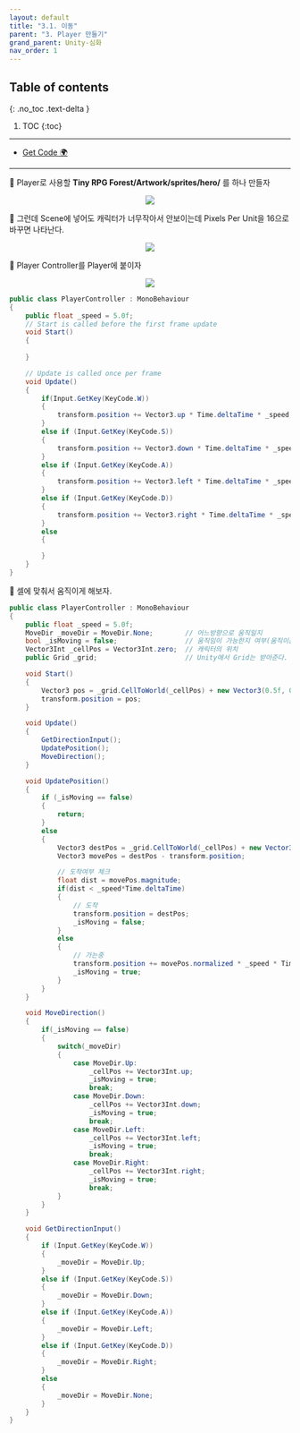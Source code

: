 ```yaml
---
layout: default
title: "3.1. 이동"
parent: "3. Player 만들기"
grand_parent: Unity-심화
nav_order: 1
---
```


## Table of contents
{: .no_toc .text-delta }

1. TOC
{:toc}

---

* [Get Code 🌍](https://github.com/EasyCoding-7/UnityPortfolio/tree/3.1.Move)

---

🍖 Player로 사용할 **Tiny RPG Forest/Artwork/sprites/hero/** 를 하나 만들자

<p align="center">
  <img src="https://taehyungs-programming-blog.github.io/blog/assets/images/csharp/unity-adv/unity-adv-3-1-1.png"/>
</p>

🍖 그런데 Scene에 넣어도 캐릭터가 너무작아서 안보이는데 Pixels Per Unit을 16으로 바꾸면 나타난다.

<p align="center">
  <img src="https://taehyungs-programming-blog.github.io/blog/assets/images/csharp/unity-adv/unity-adv-3-1-2.png"/>
</p>

🍖 Player Controller를 Player에 붙이자

<p align="center">
  <img src="https://taehyungs-programming-blog.github.io/blog/assets/images/csharp/unity-adv/unity-adv-3-1-3.png"/>
</p>

```cs
public class PlayerController : MonoBehaviour
{
    public float _speed = 5.0f;
    // Start is called before the first frame update
    void Start()
    {
        
    }

    // Update is called once per frame
    void Update()
    {
        if(Input.GetKey(KeyCode.W))
        {
            transform.position += Vector3.up * Time.deltaTime * _speed;
        }
        else if (Input.GetKey(KeyCode.S))
        {
            transform.position += Vector3.down * Time.deltaTime * _speed;
        }
        else if (Input.GetKey(KeyCode.A))
        {
            transform.position += Vector3.left * Time.deltaTime * _speed;
        }
        else if (Input.GetKey(KeyCode.D))
        {
            transform.position += Vector3.right * Time.deltaTime * _speed;
        }
        else
        {

        }
    }
}
```

🍖 셀에 맞춰서 움직이게 해보자.

```cs
public class PlayerController : MonoBehaviour
{
    public float _speed = 5.0f;
    MoveDir _moveDir = MoveDir.None;        // 어느방향으로 움직일지
    bool _isMoving = false;                 // 움직임이 가능한지 여부(움직이는 도중에 움직임은 불가능)
    Vector3Int _cellPos = Vector3Int.zero;  // 캐릭터의 위치
    public Grid _grid;                      // Unity에서 Grid는 받아준다.

    void Start()
    {
        Vector3 pos = _grid.CellToWorld(_cellPos) + new Vector3(0.5f, 0.5f);
        transform.position = pos;
    }

    void Update()
    {
        GetDirectionInput();
        UpdatePosition();
        MoveDirection();
    }

    void UpdatePosition()
    {
        if (_isMoving == false)
        {
            return;
        }
        else
        {
            Vector3 destPos = _grid.CellToWorld(_cellPos) + new Vector3(0.5f, 0.5f);
            Vector3 movePos = destPos - transform.position;

            // 도착여부 체크
            float dist = movePos.magnitude;
            if(dist < _speed*Time.deltaTime)
            {
                // 도착
                transform.position = destPos;
                _isMoving = false;
            }
            else
            {
                // 가는중
                transform.position += movePos.normalized * _speed * Time.deltaTime;
                _isMoving = true;
            }
        }
    }

    void MoveDirection()
    {
        if(_isMoving == false)
        {
            switch(_moveDir)
            {
                case MoveDir.Up:
                    _cellPos += Vector3Int.up;
                    _isMoving = true;
                    break;
                case MoveDir.Down:
                    _cellPos += Vector3Int.down;
                    _isMoving = true;
                    break;
                case MoveDir.Left:
                    _cellPos += Vector3Int.left;
                    _isMoving = true;
                    break;
                case MoveDir.Right:
                    _cellPos += Vector3Int.right;
                    _isMoving = true;
                    break;
            }
        }
    }

    void GetDirectionInput()
    {
        if (Input.GetKey(KeyCode.W))
        {
            _moveDir = MoveDir.Up;
        }
        else if (Input.GetKey(KeyCode.S))
        {
            _moveDir = MoveDir.Down;
        }
        else if (Input.GetKey(KeyCode.A))
        {
            _moveDir = MoveDir.Left;
        }
        else if (Input.GetKey(KeyCode.D))
        {
            _moveDir = MoveDir.Right;
        }
        else
        {
            _moveDir = MoveDir.None;
        }
    }
}
```

